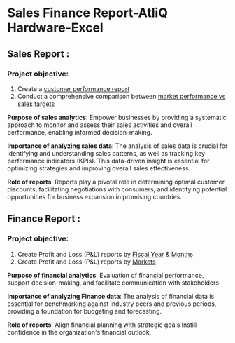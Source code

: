 # Sales Finance Report-AtliQ Hardware-Excel

## Sales Report :

### Project objective:

1. Create a [customer performance report](https://github.com/Rejithadas/Sales_Finance_Report_AtliQ_Hardware-Excel/blob/main/Customer%20Performance%20Report.pdf)
2. Conduct a comprehensive comparison between [market performance vs sales targets](https://github.com/Rejithadas/Sales_Finance_Report_AtliQ_Hardware-Excel/blob/main/Market%20Performance%20vs%20Target.pdf)

**Purpose of sales analytics**: Empower businesses by providing a systematic approach to monitor and assess their sales activities and overall performance, enabling informed decision-making.

**Importance of analyzing sales data**: The analysis of sales data is crucial for identifying and understanding sales patterns, as well as tracking key performance indicators (KPIs). This data-driven insight is essential for optimizing strategies and improving overall sales effectiveness.

**Role of reports**: Reports play a pivotal role in determining optimal customer discounts, facilitating negotiations with consumers, and identifying potential opportunities for business expansion in promising countries.

## Finance Report :
### Project objective:
 
1. Create Profit and Loss (P&L) reports by [Fiscal Year](https://github.com/Rejithadas/Sales_Finance_Report_AtliQ_Hardware-Excel/blob/main/P%26L%20Statement%20by%20Fiscal%20Year.pdf) & [Months](https://github.com/Rejithadas/Sales_Finance_Report_AtliQ_Hardware-Excel/blob/main/P%26L%20Statement%20by%20Months.pdf)
2. Create Profit and Loss (P&L) reports by [Markets](https://github.com/Rejithadas/Sales_Finance_Report_AtliQ_Hardware-Excel/blob/main/P%26L%20Statement%20by%20Market.pdf)

**Purpose of financial analytics**: Evaluation of financial performance, support decision-making, and facilitate communication with stakeholders.

**Importance of analyzing Finance data**: The analysis of financial data is essential for benchmarking against industry peers and previous periods, providing a foundation for budgeting and forecasting. 

**Role of reports**: Align financial planning with strategic goals Instill confidence in the organization's financial outlook.
